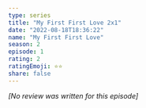 ```yaml
---
type: series
title: "My First First Love 2x1"
date: "2022-08-18T18:36:22"
name: "My First First Love"
season: 2
episode: 1
rating: 2
ratingEmoji: ⭐️⭐️
share: false
---
```


_[No review was written for this episode]_
